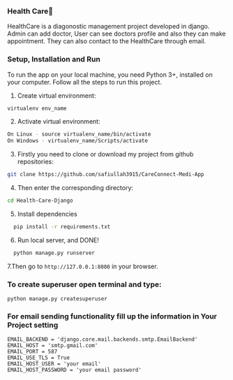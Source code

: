### Health Care🏥

HealthCare is a diagonostic management project developed in django. Admin can add doctor, User can see doctors profile and also they can make appointment. 
They can also contact to the HealthCare through email.


### Setup, Installation and Run

To run the app on your local machine, you need Python 3+, installed on your computer. Follow all the steps to run this project.

1.  Create virtual environment:
```bash
virtualenv env_name
```
    
2.  Activate virtual environment:
```bash
On Linux - source virtualenv_name/bin/activate
On Windows - virtualenv_name/Scripts/activate
```

3. Firstly you need to clone or download my project from github repositories:
```bash
git clone https://github.com/safiullah3915/CareConnect-Medi-App
```

4. Then enter the corresponding directory:
```bash
cd Health-Care-Django
```
5. Install dependencies
```bash
  pip install -r requirements.txt
``` 

6. Run local server, and DONE!
```python
  python manage.py runserver
```

7.Then go to ```http://127.0.0.1:8000``` in your browser.

### To create superuser open terminal and type:
```
python manage.py createsuperuser
```
### For email sending functionality fill up the information in Your Project setting
```
EMAIL_BACKEND = 'django.core.mail.backends.smtp.EmailBackend'
EMAIL_HOST = 'smtp.gmail.com'
EMAIL_PORT = 587
EMAIL_USE_TLS = True
EMAIL_HOST_USER = 'your email'
EMAIL_HOST_PASSWORD = 'your email password'
```

